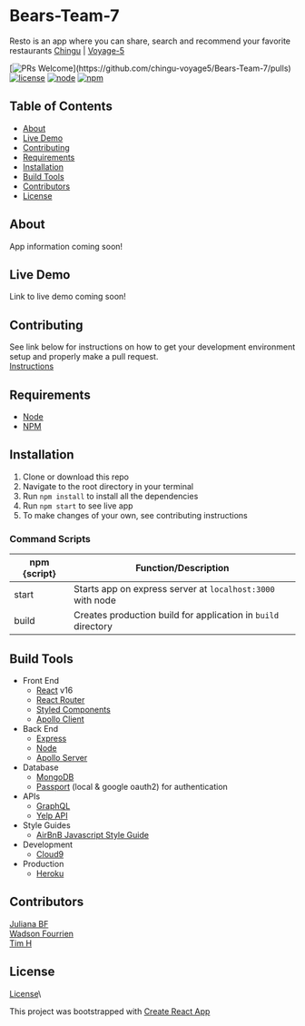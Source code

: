 # Bears-Team-7

Resto is an app where you can share, search and recommend your favorite restaurants
[Chingu](https://chingu.io/) | [Voyage-5](https://github.com/chingu-voyage5)  

[![PRs Welcome](https://img.shields.io/badge/PRs-welcome-brightgreen.svg?)](https://github.com/chingu-voyage5/Bears-Team-7/pulls)
[![license](https://img.shields.io/badge/license-MIT-brightgreen.svg)](https://github.com/chingu-voyage5/Bears-Team-7/blob/master/LICENSE)
[![node](https://img.shields.io/badge/node-v8.11.2-blue.svg)](https://nodejs.org/en/)
[![npm](https://img.shields.io/badge/npm-v6.1.0-blue.svg)](https://www.npmjs.com/)  

## Table of Contents
* [About](#about)  
* [Live Demo](#live-demo)  
* [Contributing](#contributing)  
* [Requirements](#requirements)  
* [Installation](#installation)  
* [Build Tools](#build-tools)  
* [Contributors](#contributors)  
* [License](#license)  

## About
App information coming soon!

## Live Demo
Link to live demo coming soon!

## Contributing
See link below for instructions on how to get your development environment setup and properly make a pull request.  
[Instructions](https://github.com/chingu-voyage5/Bears-Team-7/blob/master/CONTRIBUTING.md)  

## Requirements
* [Node](https://nodejs.org/en/)
* [NPM](https://www.npmjs.com/)

## Installation
1. Clone or download this repo
2. Navigate to the root directory in your terminal
3. Run `npm install` to install all the dependencies
4. Run `npm start` to see live app
5. To make changes of your own, see contributing instructions

### Command Scripts
| npm {script}   |                     Function/Description                              |
| -------------- | --------------------------------------------------------------------- |
| start          | Starts app on express server at `localhost:3000` with node            |
| build          | Creates production build for application in `build` directory         |

## Build Tools
* Front End  
  * [React](https://reactjs.org/) v16
  * [React Router](https://www.npmjs.com/package/react-router)
  * [Styled Components](https://www.styled-components.com/)
  * [Apollo Client](https://www.apollographql.com/client)
* Back End  
  * [Express](https://expressjs.com/)
  * [Node](https://nodejs.org/en/)
  * [Apollo Server](https://www.apollographql.com/servers)
* Database  
  * [MongoDB](https://www.mongodb.com/)
  * [Passport](https://github.com/jaredhanson/passport-oauth2) (local & google oauth2) for authentication
* APIs
  * [GraphQL](https://graphql.org/)
  * [Yelp API](https://www.yelp.com/developers/graphql/guides/intro)
* Style Guides
  * [AirBnB Javascript Style Guide](https://github.com/airbnb/javascript)
* Development
  * [Cloud9](https://c9.io/)
* Production
  * [Heroku](https://www.heroku.com/)

## Contributors
[Juliana BF](https://github.com/julisbf/)  
[Wadson Fourrien](https://github.com/fourwadsmart)  
[Tim H](https://github.com/thurst28)  

## License
[License](https://github.com/chingu-voyage5/Bears-Team-7/blob/master/LICENSE)\

This project was bootstrapped with [Create React App](https://github.com/facebookincubator/create-react-app)  
